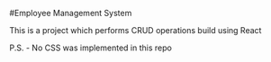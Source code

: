 #Employee Management System

This is a project which performs CRUD operations build using React

P.S. - No CSS was implemented in this repo
